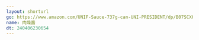 ```yaml
---
layout: shorturl
go: https://www.amazon.com/UNIF-Sauce-737g-can-UNI-PRESIDENT/dp/B07SCXHR9C
name: 肉燥醬
dt: 240406230654
---
```

